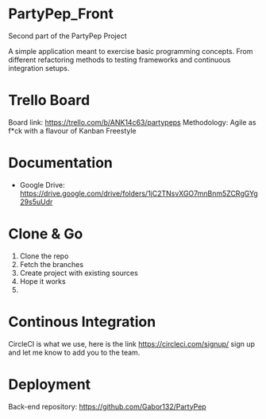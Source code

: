 # PartyPep_Front
Second part of the PartyPep Project

A simple <insert front-end framework or whatnot> application meant to exercise basic programming concepts. From different refactoring methods to testing
frameworks and continuous integration setups.

# Trello Board
Board link: https://trello.com/b/ANK14c63/partypeps
Methodology: Agile as f*ck with a flavour of Kanban Freestyle

# Documentation
 - Google Drive: https://drive.google.com/drive/folders/1jC2TNsvXGO7mnBnm5ZCRgGYg29s5uUdr

# Clone & Go

1. Clone the repo
2. Fetch the branches
3. Create project with existing sources
4. Hope it works
5. <in progress>

# Continous Integration
CircleCI is what we use, here is the link https://circleci.com/signup/ sign up and let me know to add you to the team.

# Deployment

<in progress>

Back-end repository: https://github.com/Gabor132/PartyPep </br>
